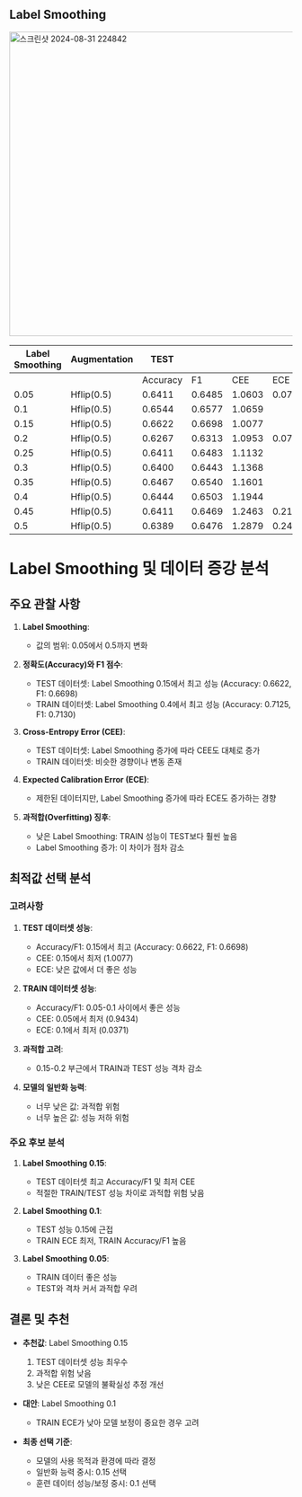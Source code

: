 ## Label Smoothing

<img width="542" alt="스크린샷 2024-08-31 224842" src="https://github.com/user-attachments/assets/513eb12e-cb2c-463b-974d-ec438e42c5bf">

| Label Smoothing | Augmentation | TEST ||||  TRAIN ||||
|-----------------|--------------|------|------|------|------|------|------|------|------|
|                 |              | Accuracy | F1 | CEE | ECE | Accuracy | F1 | CEE | ECE |
| 0.05 | Hflip(0.5) | 0.6411 | 0.6485 | 1.0603 | 0.0730 | 0.6917 | 0.6893 | 0.9434 | 0.0430 |
| 0.1  | Hflip(0.5) | 0.6544 | 0.6577 | 1.0659 | | 0.6889 | 0.6894 | 0.9761 | 0.0371 |
| 0.15 | Hflip(0.5) | 0.6622 | 0.6698 | 1.0077 | | 0.6708 | 0.6706 | 0.9758 | 0.0400 |
| 0.2  | Hflip(0.5) | 0.6267 | 0.6313 | 1.0953 | 0.0790 | 0.6722 | 0.6712 | 1.0318 | 0.1083 |
| 0.25 | Hflip(0.5) | 0.6411 | 0.6483 | 1.1132 | | 0.6708 | 0.6739 | 1.0212 | 0.1058 |
| 0.3  | Hflip(0.5) | 0.6400 | 0.6443 | 1.1368 | | 0.6764 | 0.6762 | 1.0780 | 0.1552 |
| 0.35 | Hflip(0.5) | 0.6467 | 0.6540 | 1.1601 | | 0.6861 | 0.6861 | 1.0938 | 0.1876 |
| 0.4  | Hflip(0.5) | 0.6444 | 0.6503 | 1.1944 | | 0.7125 | 0.7130 | 1.1114 | 0.2363 |
| 0.45 | Hflip(0.5) | 0.6411 | 0.6469 | 1.2463 | 0.2121 | 0.6889 | 0.6902 | 1.1799 | 0.2511 |
| 0.5  | Hflip(0.5) | 0.6389 | 0.6476 | 1.2879 | 0.2427 | 0.6750 | 0.6774 | 1.2372 | 0.2657 |


# Label Smoothing 및 데이터 증강 분석

## 주요 관찰 사항

1. **Label Smoothing**: 
   - 값의 범위: 0.05에서 0.5까지 변화

2. **정확도(Accuracy)와 F1 점수**:
   - TEST 데이터셋: Label Smoothing 0.15에서 최고 성능 (Accuracy: 0.6622, F1: 0.6698)
   - TRAIN 데이터셋: Label Smoothing 0.4에서 최고 성능 (Accuracy: 0.7125, F1: 0.7130)

3. **Cross-Entropy Error (CEE)**:
   - TEST 데이터셋: Label Smoothing 증가에 따라 CEE도 대체로 증가
   - TRAIN 데이터셋: 비슷한 경향이나 변동 존재

4. **Expected Calibration Error (ECE)**:
   - 제한된 데이터지만, Label Smoothing 증가에 따라 ECE도 증가하는 경향

5. **과적합(Overfitting) 징후**:
   - 낮은 Label Smoothing: TRAIN 성능이 TEST보다 훨씬 높음
   - Label Smoothing 증가: 이 차이가 점차 감소

## 최적값 선택 분석

### 고려사항

1. **TEST 데이터셋 성능**:
   - Accuracy/F1: 0.15에서 최고 (Accuracy: 0.6622, F1: 0.6698)
   - CEE: 0.15에서 최저 (1.0077)
   - ECE: 낮은 값에서 더 좋은 성능

2. **TRAIN 데이터셋 성능**:
   - Accuracy/F1: 0.05-0.1 사이에서 좋은 성능
   - CEE: 0.05에서 최저 (0.9434)
   - ECE: 0.1에서 최저 (0.0371)

3. **과적합 고려**:
   - 0.15-0.2 부근에서 TRAIN과 TEST 성능 격차 감소

4. **모델의 일반화 능력**:
   - 너무 낮은 값: 과적합 위험
   - 너무 높은 값: 성능 저하 위험

### 주요 후보 분석

1. **Label Smoothing 0.15**:
   - TEST 데이터셋 최고 Accuracy/F1 및 최저 CEE
   - 적절한 TRAIN/TEST 성능 차이로 과적합 위험 낮음

2. **Label Smoothing 0.1**:
   - TEST 성능 0.15에 근접
   - TRAIN ECE 최저, TRAIN Accuracy/F1 높음

3. **Label Smoothing 0.05**:
   - TRAIN 데이터 좋은 성능
   - TEST와 격차 커서 과적합 우려

## 결론 및 추천

- **추천값**: Label Smoothing 0.15
  1. TEST 데이터셋 성능 최우수
  2. 과적합 위험 낮음
  3. 낮은 CEE로 모델의 불확실성 추정 개선

- **대안**: Label Smoothing 0.1
  - TRAIN ECE가 낮아 모델 보정이 중요한 경우 고려

- **최종 선택 기준**:
  - 모델의 사용 목적과 환경에 따라 결정
  - 일반화 능력 중시: 0.15 선택
  - 훈련 데이터 성능/보정 중시: 0.1 선택
